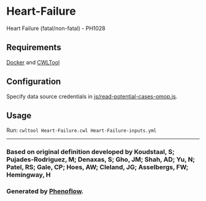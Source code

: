 # Heart-Failure

Heart Failure (fatal/non-fatal) - PH1028

## Requirements

[Docker](https://docs.docker.com/install/) and [CWLTool](https://github.com/common-workflow-language/cwltool#install)

## Configuration

Specify data source credentials in [js/read-potential-cases-omop.js](js/read-potential-cases-omop.js).

## Usage

Run: `cwltool Heart-Failure.cwl Heart-Failure-inputs.yml`

***

### Based on original definition developed by Koudstaal, S; Pujades-Rodriguez, M; Denaxas, S; Gho, JM; Shah, AD; Yu, N; Patel, RS; Gale, CP; Hoes, AW; Cleland, JG; Asselbergs, FW; Hemingway, H
### Generated by [Phenoflow](https://kclhi.org/phenoflow).
